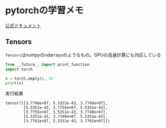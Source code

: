 # pytorchの学習メモ

[公式ドキュメント](https://pytorch.org/)

## Tensors

`Tensors`はnumpyのndarraysのようなもの。GPUの高速計算にも対応している

```a.py
from __future__ import print_function
import torch

x = torch.empty(5, 3)
print(x)
```

実行結果

```
tensor([[3.7749e+07, 5.5351e-43, 3.7749e+07],
        [5.5351e-43, 3.7755e+07, 5.5351e-43],
        [3.7755e+07, 5.5351e-43, 3.7749e+07],
        [5.5351e-43, 3.7749e+07, 5.5351e-43],
        [3.7761e+07, 5.5351e-43, 3.7761e+07]])
```